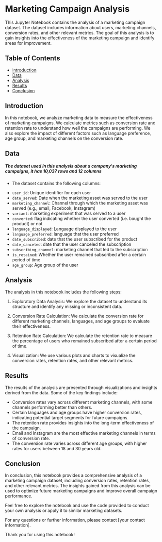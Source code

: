 
# Marketing Campaign Analysis

This Jupyter Notebook contains the analysis of a marketing campaign dataset. The dataset includes information about users, marketing channels, conversion rates, and other relevant metrics. The goal of this analysis is to gain insights into the effectiveness of the marketing campaign and identify areas for improvement.

## Table of Contents

- [Introduction](#introduction)
- [Data](#data)
- [Analysis](#analysis)
- [Results](#results)
- [Conclusion](#conclusion)

## Introduction

In this notebook, we analyze marketing data to measure the effectiveness of marketing campaigns. We calculate metrics such as conversion rate and retention rate to understand how well the campaigns are performing. We also explore the impact of different factors such as language preference, age group, and marketing channels on the conversion rate.

## Data
##### The dataset used in this analysis about a company's marketing campaigns, it has 10,037 rows and 12 columns
 * The dataset contains the following columns:

- `user_id`: Unique identifier for each user
- `date_served`: Date when the marketing asset was served to the user
- `marketing_channel`: Channel through which the marketing asset was served (e.g., email, Facebook, Instagram)
- `variant`: marketing experiment that was served to a user
- `converted`: flag indicating whether the user converted (i.e. bought the product) or not
- `language_displayed`: Language displayed to the user
- `language_preferred`: language that the user preferred
- `date_subscribed`: date that the user subscribed for the product
- `date_canceled`: date that the user canceled the subscription
- `subscribing_channel`: marketing channel that led to the subscription
- `is_retained`: Whether the user remained subscribed after a certain period of time
- `age_group`: Age group of the user

## Analysis

The analysis in this notebook includes the following steps:

1. Exploratory Data Analysis: We explore the dataset to understand its structure and identify any missing or inconsistent data.

2. Conversion Rate Calculation: We calculate the conversion rate for different marketing channels, languages, and age groups to evaluate their effectiveness.

3. Retention Rate Calculation: We calculate the retention rate to measure the percentage of users who remained subscribed after a certain period of time.

4. Visualization: We use various plots and charts to visualize the conversion rates, retention rates, and other relevant metrics.

## Results

The results of the analysis are presented through visualizations and insights derived from the data. Some of the key findings include:

- Conversion rates vary across different marketing channels, with some channels performing better than others.
- Certain languages and age groups have higher conversion rates, indicating potential target segments for future campaigns.
- The retention rate provides insights into the long-term effectiveness of the campaign.
- Email and Instagram are the most effective marketing channels in terms of conversion rate.
- The conversion rate varies across different age groups, with higher rates for users between 18 and 30 years old.

## Conclusion

In conclusion, this notebook provides a comprehensive analysis of a marketing campaign dataset, including conversion rates, retention rates, and other relevant metrics. The insights gained from this analysis can be used to optimize future marketing campaigns and improve overall campaign performance.

Feel free to explore the notebook and use the code provided to conduct your own analysis or apply it to similar marketing datasets.

For any questions or further information, please contact [your contact information].

Thank you for using this notebook!


